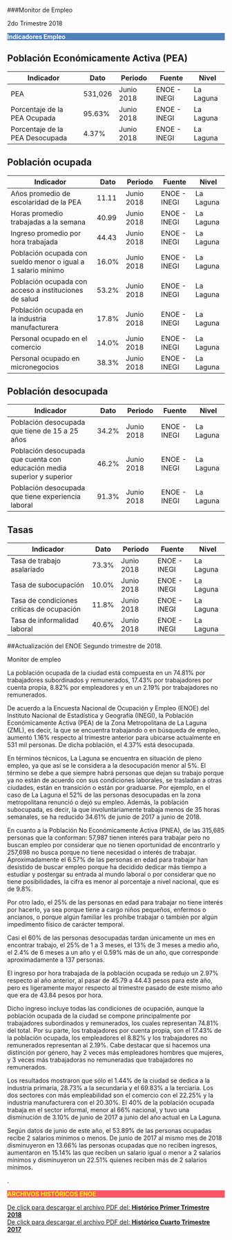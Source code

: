 
###Monitor de Empleo

2do Trimestre 2018


<p style="background-color:#4F81BD;color:white;"><strong>Indicadores Empleo</strong></p>

## Población Económicamente Activa (PEA)
Indicador  |Dato    |Periodo  |Fuente       |Nivel    |
----------------------------------------------------------------|--------|------------------|-----------|-------------------|
PEA    | 531,026| Junio 2018| ENOE - INEGI   | La Laguna  |
Porcentaje de la PEA Ocupada | 95.63%| Junio 2018| ENOE - INEGI   | La Laguna  |
Porcentaje de la PEA Desocupada  | 4.37%| Junio 2018| ENOE - INEGI   | La Laguna  |

## Población ocupada
Indicador  |Dato    |Periodo  |Fuente       |Nivel    |
----------------------------------------------------------------|--------|------------------|-----------|-------------------|
Años promedio de escolaridad de la PEA   | 11.11| Junio 2018| ENOE - INEGI   | La Laguna  |
Horas promedio trabajadas a la semana     | 40.99| Junio 2018| ENOE - INEGI   | La Laguna  |
Ingreso promedio por hora trabajada       | 44.43| Junio 2018| ENOE - INEGI   | La Laguna  |
Población ocupada con sueldo menor o igual a 1 salario mínimo   | 16.0%| Junio 2018| ENOE - INEGI   | La Laguna  |
Población ocupada con acceso a instituciones de salud  | 53.2%| Junio 2018| ENOE - INEGI   | La Laguna  |
Población ocupada en la industria manufacturera    | 17.8%| Junio 2018| ENOE - INEGI   | La Laguna  |
Personal ocupado en el comercio  | 14.0%| Junio 2018| ENOE - INEGI   | La Laguna  |
Personal ocupado en micronegocios| 38.3%| Junio 2018| ENOE - INEGI   | La Laguna  |

## Población desocupada
Indicador  |Dato    |Periodo  |Fuente       |Nivel    |
----------------------------------------------------------------|--------|------------------|-----------|-------------------|
Población desocupada que tiene de 15 a 25 años     | 34.2%| Junio 2018| ENOE - INEGI   | La Laguna  |
Población desocupada que cuenta con educación media superior y superior  | 46.2%| Junio 2018| ENOE - INEGI   | La Laguna  |
Población desocupada que tiene experiencia laboral | 91.3%| Junio 2018| ENOE - INEGI   | La Laguna  |

## Tasas
Indicador  |Dato    |Periodo  |Fuente       |Nivel    |
----------------------------------------------------------------|--------|------------------|-----------|-------------------|
Tasa de trabajo asalariado   | 73.3%| Junio 2018| ENOE - INEGI   | La Laguna  |
Tasa de subocupación|10.0%| Junio 2018| ENOE - INEGI   | La Laguna  |
Tasa de condiciones críticas de ocupación | 11.8%| Junio 2018| ENOE - INEGI   | La Laguna  |
Tasa de informalidad laboral | 40.6%| Junio 2018| ENOE - INEGI   | La Laguna  |



##Actualización del ENOE Segundo trimestre de 2018.

Monitor de empleo


La población ocupada de la ciudad está compuesta en un 74.81% por trabajadores subordinados y remunerados, 17.43% por trabajadores por cuenta propia, 8.82% por empleadores y en un 2.19% por trabajadores no remunerados.

De acuerdo a la Encuesta Nacional de Ocupación y Empleo (ENOE) del Instituto Nacional de Estadística y Geografía (INEGI), la Población Económicamente Activa (PEA) de la Zona Metropolitana de La Laguna (ZML), es decir, la que se encuentra trabajando o en búsqueda de empleo, aumentó 1.16% respecto al trimestre anterior para ubicarse actualmente en 531 mil personas. De dicha población, el 4.37% está desocupada.

En términos técnicos, La Laguna se encuentra en situación de pleno empleo, ya que así se le considera a la desocupación menor al 5%. El término se debe a que siempre habrá personas que dejan su trabajo porque ya no están de acuerdo con sus condiciones laborales, se trasladan a otras ciudades, están en transición o están por graduarse.
Por ejemplo, en el caso de La Laguna el 52% de las personas desocupadas en la zona metropolitana renunció o dejó su empleo. Además, la población subocupada, es decir, la que involuntariamente trabaja menos de 35 horas semanales,  se ha reducido 34.61% de junio de 2017 a junio de 2018.

En cuanto a la Población No Económicamente Activa (PNEA), de las 315,685 personas que la conforman: 57,987 tienen interés para trabajar pero no buscan empleo por considerar que no tienen oportunidad de encontrarlo y 257,698 no busca porque no tiene necesidad o interés de trabajar. Aproximadamente el 6.57% de las personas en edad para trabajar han desistido de buscar empleo porque ha decidido dedicar más tiempo a estudiar y postergar su entrada al mundo laboral o por considerar que no tiene posibilidades, la cifra es menor al porcentaje a nivel nacional, que es de 9.8%.

Por otro lado, el 25% de las personas en edad para trabajar no tiene interés por hacerlo, ya sea porque tiene a cargo niños pequeños, enfermos o ancianos, o porque algún familiar les prohíbe trabajar o también por algún impedimento físico de carácter temporal.

Casi el 60% de las personas desocupadas tardan únicamente un mes en encontrar trabajo, el 25% de 1 a 3 meses, el 13% de 3 meses a medio año, el 2.4% de 6 meses a un año y el 0.59% más de un año, que corresponde aproximadamente a 137 personas.

El ingreso por hora trabajada de la población ocupada se redujo un 2.97% respecto al año anterior, al pasar de 45.79 a 44.43 pesos para este año, pero es ligeramente mayor respecto al trimestre pasado de este mismo año que era de 43.84 pesos por hora.

Dicho ingreso incluye todas las condiciones de ocupación, aunque la población ocupada de la ciudad se compone principalmente por trabajadores subordinados y remunerados, los cuales representan 74.81% del total. Por su parte, los trabajadores por cuenta propia, son el 17.43% de la población ocupada, los empleadores el 8.82% y los trabajadores no remunerados representan al 2.19%. Cabe destacar que si hacemos una distinción por género, hay 2 veces más empleadores hombres que mujeres, y 3 veces más trabajadoras no remuneradas que trabajadores no remunerados.

Los resultados mostraron que sólo el 1.44% de  la ciudad se dedica a la industria primaria, 28.73% a la secundaria y el 69.83% a la terciaria. Los dos sectores con más empleabilidad son el comercio con el 22.25% y la industria manufacturera con el 20.30%. El 40% de la población ocupada trabaja en el sector informal, menor al 66% nacional, y tuvo una disminución de 3.10% de junio de 2017 a junio del año actual en La Laguna.

Según datos de junio de este año, el 53.89% de las personas ocupadas recibe 2 salarios mínimos o menos. De junio de 2017 al mismo mes de 2018 disminuyeron  en 13.66% las personas ocupadas que no reciben ingresos, aumentaron en 15.14% las que reciben un salario igual o menor a 2 salarios mínimos y disminuyeron un 22.51% quienes reciben más de 2 salarios mínimos.



.
<p style="background-color:#f95666;color:yellow;"><strong>ARCHIVOS HISTÓRICOS ENOE</strong></p>


[De click para descargar el archivo PDF del:   <strong>Histórico Primer Trimestre 2018</strong>](http://www.trcimplan.gob.mx/monitores/empleo/monitor-empleo-1-2018.pdf)
</br>
[De click para descargar el archivo PDF del:   <strong>Histórico Cuarto Trimestre 2017</strong>](http://www.trcimplan.gob.mx/monitores/empleo/empleo-marzo-2018.pdf)

